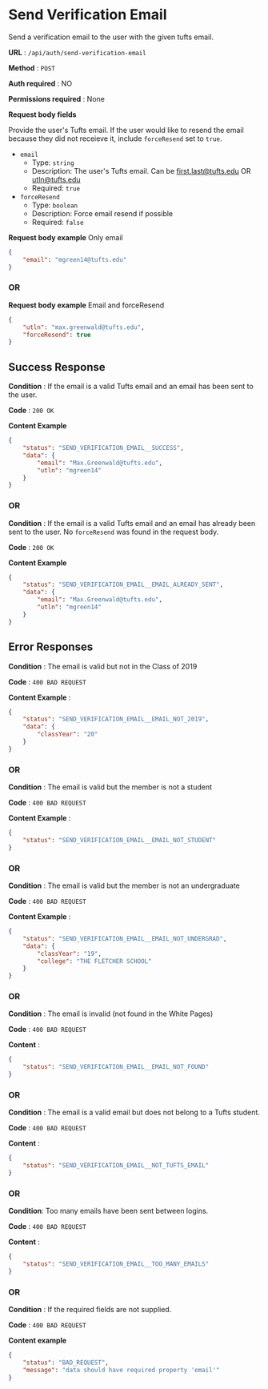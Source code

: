 # Send Verification Email

Send a verification email to the user with the given tufts email.

**URL** : `/api/auth/send-verification-email`

**Method** : `POST`

**Auth required** : NO

**Permissions required** : None

**Request body fields**

Provide the user's Tufts email. If the user would like to resend the email because they did not receieve it, include `forceResend` set to `true`.

* `email`
  * Type: `string`
  * Description: The user's Tufts email. Can be first.last@tufts.edu OR utln@tufts.edu
  * Required: `true`
* `forceResend`
  * Type: `boolean`
  * Description: Force email resend if possible
  * Required: `false`

**Request body example** Only email

```json
{
    "email": "mgreen14@tufts.edu"
}
```

### OR

**Request body example** Email and forceResend

```json
{
    "utln": "max.greenwald@tufts.edu",
    "forceResend": true
}
```

## Success Response

**Condition** : If the email is a valid Tufts email and an email has been sent to the user.

**Code** : `200 OK`

**Content Example**

```json
{
    "status": "SEND_VERIFICATION_EMAIL__SUCCESS",
    "data": {
        "email": "Max.Greenwald@tufts.edu",
        "utln": "mgreen14"
    }
}
```

### OR

**Condition** : If the email is a valid Tufts email and an email has already been sent to the user. No `forceResend` was found in the request body.

**Code** : `200 OK`

**Content Example**

```json
{
    "status": "SEND_VERIFICATION_EMAIL__EMAIL_ALREADY_SENT",
    "data": {
        "email": "Max.Greenwald@tufts.edu",
        "utln": "mgreen14"
    }
}
```


## Error Responses

**Condition** : The email is valid but not in the Class of 2019

**Code** : `400 BAD REQUEST`

**Content Example** :
```json
{
    "status": "SEND_VERIFICATION_EMAIL__EMAIL_NOT_2019",
    "data": {
        "classYear": "20"
    }
}
```

### OR

**Condition** : The email is valid but the member is not a student

**Code** : `400 BAD REQUEST`

**Content Example** :
```json
{
    "status": "SEND_VERIFICATION_EMAIL__EMAIL_NOT_STUDENT"
}
```

### OR

**Condition** : The email is valid but the member is not an undergraduate

**Code** : `400 BAD REQUEST`

**Content Example** :
```json
{
    "status": "SEND_VERIFICATION_EMAIL__EMAIL_NOT_UNDERGRAD",
    "data": {
        "classYear": "19",
        "college": "THE FLETCHER SCHOOL"
    }
}
```

### OR

**Condition** : The email is invalid (not found in the White Pages)

**Code** : `400 BAD REQUEST`

**Content** :
```json
{
    "status": "SEND_VERIFICATION_EMAIL__EMAIL_NOT_FOUND"
}
```

### OR

**Condition** : The email is a valid email but does not belong to a Tufts student.

**Code** : `400 BAD REQUEST`

**Content** :
```json
{
    "status": "SEND_VERIFICATION_EMAIL__NOT_TUFTS_EMAIL"
}
```

### OR

**Condition**: Too many emails have been sent between logins.

**Code** : `400 BAD REQUEST`

**Content** :
```json
{
    "status": "SEND_VERIFICATION_EMAIL__TOO_MANY_EMAILS"
}
```

### OR

**Condition** : If the required fields are not supplied.

**Code** : `400 BAD REQUEST`

**Content example**

```json
{
    "status": "BAD_REQUEST",
    "message": "data should have required property 'email'"
}
```
